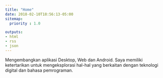 ```yaml
---
title: "Home"
date: 2018-02-10T18:56:13-05:00
sitemap:
  priority : 1.0

outputs:
- html
- rss
- json
---
```

Mengembangkan aplikasi Desktop, Web dan Android. Saya memiliki ketertarikan untuk mengeksplorasi hal-hal yang berkaitan dengan teknologi digital dan bahasa pemrograman. 
